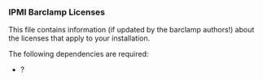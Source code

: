 ### IPMI Barclamp Licenses

This file contains information (if updated by the barclamp authors!) about the licenses that apply to your installation.

The following dependencies are required:

* ?



